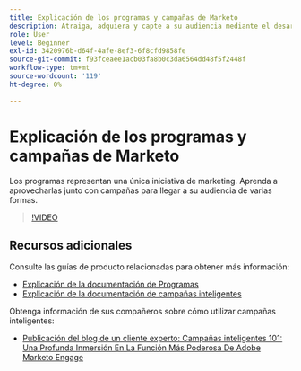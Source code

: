 ```yaml
---
title: Explicación de los programas y campañas de Marketo
description: Atraiga, adquiera y capte a su audiencia mediante el desarrollo de una estrategia de marketing de contenido.
role: User
level: Beginner
exl-id: 3420976b-d64f-4afe-8ef3-6f8cfd9858fe
source-git-commit: f93fceaee1acb03fa8b0c3da6564dd48f5f2448f
workflow-type: tm+mt
source-wordcount: '119'
ht-degree: 0%

---
```


# Explicación de los programas y campañas de Marketo

Los programas representan una única iniciativa de marketing. Aprenda a aprovecharlas junto con campañas para llegar a su audiencia de varias formas.

>[!VIDEO](https://video.tv.adobe.com/v/3418042/?quality=12&learn=on)

## Recursos adicionales

Consulte las guías de producto relacionadas para obtener más información:

* [Explicación de la documentación de Programas](https://experienceleague.adobe.com/docs/marketo/using/product-docs/core-marketo-concepts/programs/creating-programs/understanding-programs.html?lang=en)
* [Explicación de la documentación de campañas inteligentes](https://experienceleague.adobe.com/docs/marketo/using/product-docs/core-marketo-concepts/smart-campaigns/understanding-smart-campaigns.html?lang=en)

Obtenga información de sus compañeros sobre cómo utilizar campañas inteligentes:

* [Publicación del blog de un cliente experto: Campañas inteligentes 101: Una Profunda Inmersión En La Función Más Poderosa De Adobe Marketo Engage](https://nation.marketo.com/t5/product-blogs/smart-campaigns-101-a-deep-dive-into-adobe-marketo-engage-s-most/ba-p/313385#M1838)